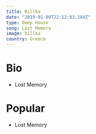 ```yaml
---
title: Billka
date: "2019-01-09T22:12:03.284Z"
type: Deep House
song: Lost Memory
image: billka
country: Greece
---
```



# Bio
* Lost Memory


# Popular
- Lost Memory